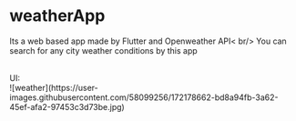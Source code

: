 # weatherApp
Its a web based app made by Flutter and Openweather API< br/>
You can search for any city weather conditions by this app

<br />
UI: <br/>
![weather](https://user-images.githubusercontent.com/58099256/172178662-bd8a94fb-3a62-45ef-afa2-97453c3d73be.jpg)
